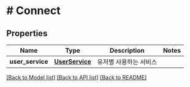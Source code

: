 # # Connect

## Properties

Name | Type | Description | Notes
------------ | ------------- | ------------- | -------------
**user_service** | [**UserService**](UserService.md) | 유저별 사용하는 서비스 |

[[Back to Model list]](../../README.md#models) [[Back to API list]](../../README.md#endpoints) [[Back to README]](../../README.md)
